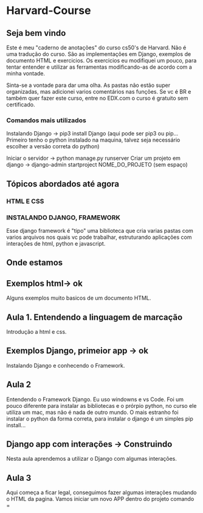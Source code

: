 # Harvard-Course

## Seja bem vindo

Este é meu "caderno de anotações" do curso cs50's de Harvard.
Não é uma tradução do curso. São as implementações em Django, exemplos de documento HTML e exercicios.
Os exercicios eu modifiquei um pouco, para tentar entender e utilizar as ferramentas modificando-as de acordo com a minha vontade.

Sinta-se a vontade para dar uma olha.
As pastas não estão super organizadas, mas adicionei varios comentários nas funções.
Se vc é BR e também quer fazer este curso, entre no EDX.com o curso é gratuito sem certificado.

### Comandos mais utilizados

Instalando Django -> pip3 install Django (aqui pode ser pip3 ou pip... Primeiro tenho o python instalado na maquina, talvez seja necessário escolher a versão correta do python)

Iniciar o servidor -> python manage.py runserver
Criar um projeto em django -> django-admin startproject NOME_DO_PROJETO (sem espaço)

## Tópicos abordados até agora

### HTML E CSS

### INSTALANDO DJANGO, FRAMEWORK

Esse django framework é "tipo" uma biblioteca que cria varias pastas com varios arquivos nos quais vc pode trabalhar, estruturando aplicações com interações
de html, python e javascript.

## Onde estamos

## Exemplos html-> ok

Alguns exemplos muito basicos de um documento HTML.

## Aula 1. Entendendo a linguagem de marcação

Introdução a html e css.

## Exemplos Django, primeior app ->  ok

Instalando Django e conhecendo o Framework.

## Aula 2

Entendendo o Framework Django.
Eu uso windowns e vs Code.
Foi um pouco diferente para instalar as bibliotecas e o prórpio python, no curso ele utiliza um mac, mas não é nada de outro mundo. O mais estranho foi instalar o python da forma correta, para instalar o django é um simples pip install...

## Django app com interações -> Construindo

Nesta aula aprendemos a utilizar o Django com algumas interações.

## Aula 3

Aqui começa a ficar legal, conseguimos fazer algumas interações mudando o HTML da pagina.
Vamos iniciar um novo APP dentro do projeto comando = 
